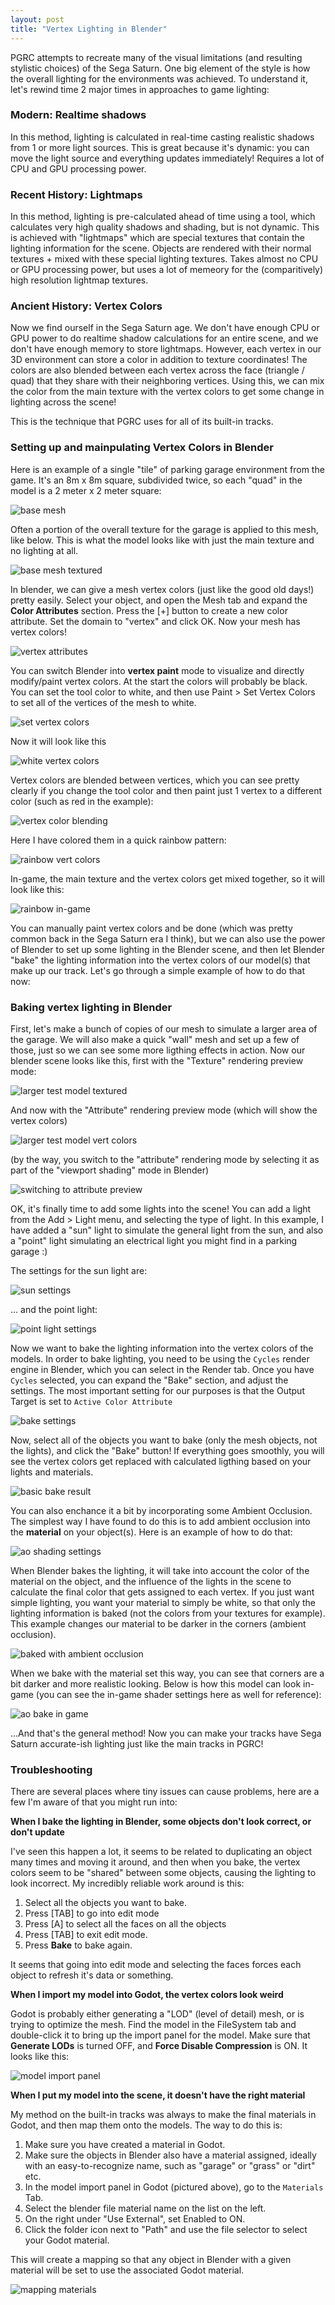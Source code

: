 ```yaml
---
layout: post
title: "Vertex Lighting in Blender"
---
```


PGRC attempts to recreate many of the visual limitations (and resulting stylistic choices) of the Sega Saturn.  One big element of the style is how the overall lighting for the environments was achieved.  To understand it, let's rewind time 2 major times in approaches to game lighting:

### Modern: Realtime shadows
In this method, lighting is calculated in real-time casting realistic shadows from 1 or more light sources.  This is great because it's dynamic: you can move the light source and everything updates immediately!  Requires a lot of CPU and GPU processing power.

### Recent History: Lightmaps
In this method, lighting is pre-calculated ahead of time using a tool, which calculates very high quality shadows and shading, but is not dynamic.  This is achieved with "lightmaps" which are special textures that contain the lighting information for the scene.  Objects are rendered with their normal textures + mixed with these special lighting textures.  Takes almost no CPU or GPU processing power, but uses a lot of memeory for the (comparitively) high resolution lightmap textures.

### Ancient History: Vertex Colors
Now we find ourself in the Sega Saturn age.  We don't have enough CPU or GPU power to do realtime shadow calculations for an entire scene, and we don't have enough memory to store lightmaps.  However, each vertex in our 3D environment can store a color in addition to texture coordinates!  The colors are also blended between each vertex across the face (triangle / quad) that they share with their neighboring vertices.  Using this, we can mix the color from the main texture with the vertex colors to get some change in lighting across the scene!

This is the technique that PGRC uses for all of its built-in tracks.

### Setting up and mainpulating Vertex Colors in Blender

Here is an example of a single "tile" of parking garage environment from the game.  It's an 8m x 8m square, subdivided twice, so each "quad" in the model is a 2 meter x 2 meter square:

![base mesh](../../../assets/images/vert-lighting-base-mesh.jpg)

Often a portion of the overall texture for the garage is applied to this mesh, like below.  This is what the model looks like with just the main texture and no lighting at all.

![base mesh textured](../../../assets/images/vert-lighting-base-mesh-textured.jpg)

In blender, we can give a mesh vertex colors (just like the good old days!) pretty easily.  Select your object, and open the Mesh tab and expand the **Color Attributes** section.  Press the [+] button to create a new color attribute.  Set the domain to "vertex" and click OK.  Now your mesh has vertex colors!

![vertex attributes](../../../assets/images/vert-lighting-blender-vert-colors.jpg)

You can switch Blender into **vertex paint** mode to visualize and directly modify/paint vertex colors.  At the start the colors will probably be black.  You can set the tool color to white, and then use Paint > Set Vertex Colors to set all of the vertices of the mesh to white.

![set vertex colors](../../../assets/images/vert-lighting-set-vertex-colors.jpg)

 Now it will look like this

 ![white vertex colors](../../../assets/images/vert-lighting-vertex-colors-white.jpg)

Vertex colors are blended between vertices, which you can see pretty clearly if you change the tool color and then paint just 1 vertex to a different color (such as red in the example):

![vertex color blending](../../../assets/images/vert-lighting-vertex-color-blending.jpg)

Here I have colored them in a quick rainbow pattern:

![rainbow vert colors](../../../assets/images/vert-lighting-rainbow.jpg)

In-game, the main texture and the vertex colors get mixed together, so it will look like this:

![rainbow in-game](../../../assets/images/vert-lighting-rainbow-in-game.jpg)

You can manually paint vertex colors and be done (which was pretty common back in the Sega Saturn era I think), but we can also use the power of Blender to set up some lighting in the Blender scene, and then let Blender "bake" the lighting information into the vertex colors of our model(s) that make up our track.  Let's go through a simple example of how to do that now:

### Baking vertex lighting in Blender
First, let's make a bunch of copies of our mesh to simulate a larger area of the garage.  We will also make a quick "wall" mesh and set up a few of those, just so we can see some more ligthing effects in action.  Now our blender scene looks like this, first with the "Texture" rendering preview mode:

![larger test model textured](../../../assets/images/vert-lighting-larger-texture.jpg)

And now with the "Attribute" rendering preview mode (which will show the vertex colors)

![larger test model vert colors](../../../assets/images/vert-lighting-larger-vert-colors.jpg)

(by the way, you switch to the "attribute" rendering mode by selecting it as part of the "viewport shading" mode in Blender)

![switching to attribute preview](../../../assets/images/vert-lighting-attribute-preview.jpg)

OK, it's finally time to add some lights into the scene!  You can add a light from the Add > Light menu, and selecting the type of light.  In this example, I have added a "sun" light to simulate the general light from the sun, and also a "point" light simulating an electrical light you might find in a parking garage :)

The settings for the sun light are:

![sun settings](../../../assets/images/vert-lighting-sun-settings.jpg)

... and the point light:

![point light settings](../../../assets/images/vert-lighting-point-settings.jpg)

Now we want to bake the lighting information into the vertex colors of the models.  In order to bake lighting, you need to be using the `Cycles` render engine in Blender, which you can select in the Render tab.  Once you have `Cycles` selected, you can expand the "Bake" section, and adjust the settings.  The most important setting for our purposes is that the Output Target is set to `Active Color Attribute`

![bake settings](../../../assets/images/vert-lighting-bake-settings.jpg)

Now, select all of the objects you want to bake (only the mesh objects, not the lights), and click the "Bake" button!  If everything goes smoothly, you will see the vertex colors get replaced with calculated ligthing based on your lights and materials.

![basic bake result](../../../assets/images/vert-lighting-basic-bake.jpg)

You can also enchance it a bit by incorporating some Ambient Occlusion.  The simplest way I have found to do this is to add ambient occlusion into the **material** on your object(s).  Here is an example of how to do that:

![ao shading settings](../../../assets/images/vert-lighting-ao-shading.jpg)

When Blender bakes the lighting, it will take into account the color of the material on the object, and the influence of the lights in the scene to calculate the final color that gets assigned to each vertex.  If you just want simple lighting, you want your material to simply be white, so that only the lighting information is baked (not the colors from your textures for example).  This example changes our material to be darker in the corners (ambient occlusion).

![baked with ambient occlusion](../../../assets/images/vert-lighting-ao-bake.jpg)

When we bake with the material set this way, you can see that corners are a bit darker and more realistic looking.  Below is how this model can look in-game (you can see the in-game shader settings here as well for reference):

![ao bake in game](../../../assets/images/vert-lighting-baked-in-game.jpg)

...And that's the general method!  Now you can make your tracks have Sega Saturn accurate-ish lighting just like the main tracks in PGRC!

### Troubleshooting

There are several places where tiny issues can cause problems, here are a few I'm aware of that you might run into:

**When I bake the lighting in Blender, some objects don't look correct, or don't update**

I've seen this happen a lot, it seems to be related to duplicating an object many times and moving it around, and then when you bake, the vertex colors seem to be "shared" between some objects, causing the lighting to look incorrect.  My incredibly reliable work around is this:

1. Select all the objects you want to bake.
2. Press [TAB] to go into edit mode
3. Press [A] to select all the faces on all the objects
4. Press [TAB] to exit edit mode.
5. Press **Bake** to bake again.

It seems that going into edit mode and selecting the faces forces each object to refresh it's data or something.

 

**When I import my model into Godot, the vertex colors look weird**

Godot is probably either generating a "LOD" (level of detail) mesh, or is trying to optimize the mesh.  Find the model in the FileSystem tab and double-click it to bring up the import panel for the model.  Make sure that **Generate LODs** is turned OFF, and **Force Disable Compression** is ON.  It looks like this:

![model import panel](../../../assets/images/vert-lighting-model-import-settings.jpg)

 

**When I put my model into the scene, it doesn't have the right material**

My method on the built-in tracks was always to make the final materials in Godot, and then map them onto the models.  The way to do this is:
1. Make sure you have created a material in Godot.
2. Make sure the objects in Blender also have a material assigned, ideally with an easy-to-recognize name, such as "garage" or "grass" or "dirt" etc.
3. In the model import panel in Godot (pictured above), go to the `Materials` Tab.
4. Select the blender file material name on the list on the left.
5. On the right under "Use External", set Enabled to ON.
6. Click the folder icon next to "Path" and use the file selector to select your Godot material.

This will create a mapping so that any object in Blender with a given material will be set to use the associated Godot material.

![mapping materials](../../../assets/images/vert-lighting-material-mapping.jpg)

